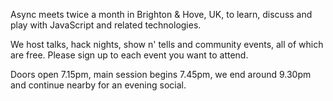 Async meets twice a month in Brighton & Hove, UK, to learn, discuss and play
with JavaScript and related technologies.

We host talks, hack nights, show n' tells and community events, all of
which are free. Please sign up to each event you want to attend.

Doors open 7.15pm, main session begins 7.45pm, we end around 9.30pm and
continue nearby for an evening social.
